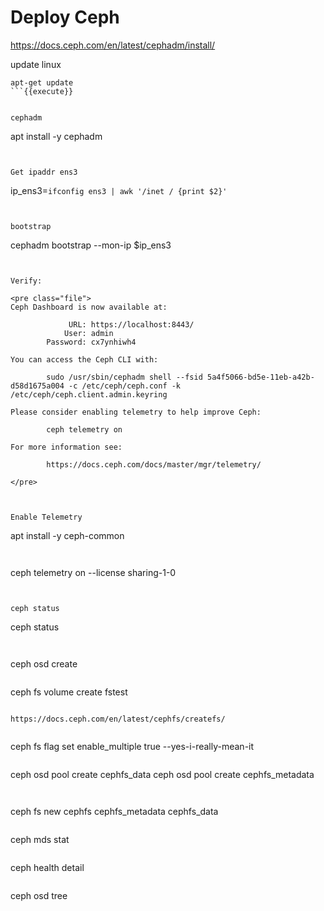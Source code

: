 # Deploy Ceph


https://docs.ceph.com/en/latest/cephadm/install/


update linux
```
apt-get update
```{{execute}}


cephadm

```
apt install -y cephadm
```{{execute}}


Get ipaddr ens3
```
ip_ens3=`ifconfig ens3 | awk '/inet / {print $2}'`
```{{execute}}


bootstrap

```
cephadm bootstrap --mon-ip  $ip_ens3
```{{execute}}


Verify:

<pre class="file">
Ceph Dashboard is now available at:

             URL: https://localhost:8443/
            User: admin
        Password: cx7ynhiwh4

You can access the Ceph CLI with:

        sudo /usr/sbin/cephadm shell --fsid 5a4f5066-bd5e-11eb-a42b-d58d1675a004 -c /etc/ceph/ceph.conf -k /etc/ceph/ceph.client.admin.keyring

Please consider enabling telemetry to help improve Ceph:

        ceph telemetry on

For more information see:

        https://docs.ceph.com/docs/master/mgr/telemetry/

</pre>



Enable Telemetry
```
apt install -y ceph-common
```{{execute}}


```
ceph telemetry on --license sharing-1-0
```{{execute}}


ceph status 
```
ceph status  
```{{execute}}


```
ceph osd create
```{{execute}}

```
ceph fs volume create fstest
```{{execute}}

https://docs.ceph.com/en/latest/cephfs/createfs/


```
ceph fs flag set enable_multiple true --yes-i-really-mean-it
```{{execute}}

```
ceph osd pool create cephfs_data
ceph osd pool create cephfs_metadata
```{{execute}}


```
ceph fs new cephfs cephfs_metadata cephfs_data
```{{execute}}

```
ceph mds stat
```{{execute}}

```
ceph health detail
```{{execute}}

```
ceph osd tree
```{{execute}}

